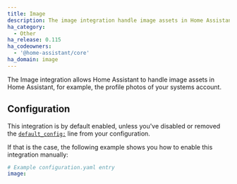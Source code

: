 ```yaml
---
title: Image
description: The image integration handle image assets in Home Assistant.
ha_category:
  - Other
ha_release: 0.115
ha_codeowners:
  - '@home-assistant/core'
ha_domain: image
---
```


The Image integration allows Home Assistant to handle image assets in Home Assistant, for example,
the profile photos of your systems account.

## Configuration

This integration is by default enabled, unless you've disabled or removed the
[`default_config:`](/integrations/default_config/) line from your configuration.

If that is the case, the following example shows you how to enable this
integration manually:

```yaml
# Example configuration.yaml entry
image:
```
